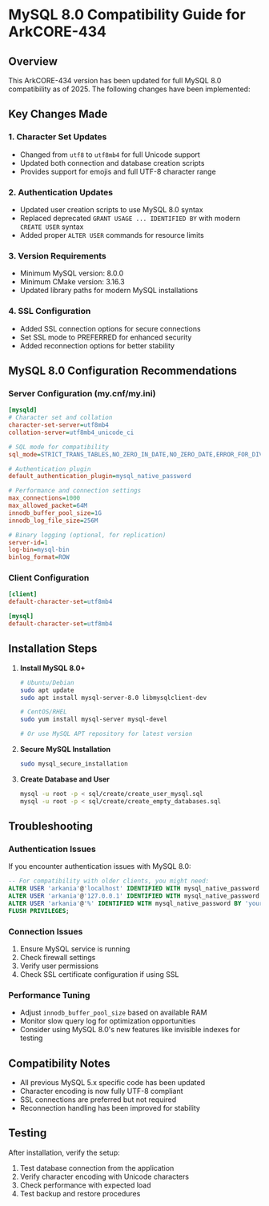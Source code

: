 # MySQL 8.0 Compatibility Guide for ArkCORE-434

## Overview
This ArkCORE-434 version has been updated for full MySQL 8.0 compatibility as of 2025. The following changes have been implemented:

## Key Changes Made

### 1. Character Set Updates
- Changed from `utf8` to `utf8mb4` for full Unicode support
- Updated both connection and database creation scripts
- Provides support for emojis and full UTF-8 character range

### 2. Authentication Updates
- Updated user creation scripts to use MySQL 8.0 syntax
- Replaced deprecated `GRANT USAGE ... IDENTIFIED BY` with modern `CREATE USER` syntax
- Added proper `ALTER USER` commands for resource limits

### 3. Version Requirements
- Minimum MySQL version: 8.0.0
- Minimum CMake version: 3.16.3
- Updated library paths for modern MySQL installations

### 4. SSL Configuration
- Added SSL connection options for secure connections
- Set SSL mode to PREFERRED for enhanced security
- Added reconnection options for better stability

## MySQL 8.0 Configuration Recommendations

### Server Configuration (my.cnf/my.ini)
```ini
[mysqld]
# Character set and collation
character-set-server=utf8mb4
collation-server=utf8mb4_unicode_ci

# SQL mode for compatibility
sql_mode=STRICT_TRANS_TABLES,NO_ZERO_IN_DATE,NO_ZERO_DATE,ERROR_FOR_DIVISION_BY_ZERO,NO_AUTO_CREATE_USER,NO_ENGINE_SUBSTITUTION

# Authentication plugin
default_authentication_plugin=mysql_native_password

# Performance and connection settings
max_connections=1000
max_allowed_packet=64M
innodb_buffer_pool_size=1G
innodb_log_file_size=256M

# Binary logging (optional, for replication)
server-id=1
log-bin=mysql-bin
binlog_format=ROW
```

### Client Configuration
```ini
[client]
default-character-set=utf8mb4

[mysql]
default-character-set=utf8mb4
```

## Installation Steps

1. **Install MySQL 8.0+**
   ```bash
   # Ubuntu/Debian
   sudo apt update
   sudo apt install mysql-server-8.0 libmysqlclient-dev
   
   # CentOS/RHEL
   sudo yum install mysql-server mysql-devel
   
   # Or use MySQL APT repository for latest version
   ```

2. **Secure MySQL Installation**
   ```bash
   sudo mysql_secure_installation
   ```

3. **Create Database and User**
   ```bash
   mysql -u root -p < sql/create/create_user_mysql.sql
   mysql -u root -p < sql/create/create_empty_databases.sql
   ```

## Troubleshooting

### Authentication Issues
If you encounter authentication issues with MySQL 8.0:

```sql
-- For compatibility with older clients, you might need:
ALTER USER 'arkania'@'localhost' IDENTIFIED WITH mysql_native_password BY 'your_password';
ALTER USER 'arkania'@'127.0.0.1' IDENTIFIED WITH mysql_native_password BY 'your_password';
ALTER USER 'arkania'@'%' IDENTIFIED WITH mysql_native_password BY 'your_password';
FLUSH PRIVILEGES;
```

### Connection Issues
1. Ensure MySQL service is running
2. Check firewall settings
3. Verify user permissions
4. Check SSL certificate configuration if using SSL

### Performance Tuning
- Adjust `innodb_buffer_pool_size` based on available RAM
- Monitor slow query log for optimization opportunities
- Consider using MySQL 8.0's new features like invisible indexes for testing

## Compatibility Notes
- All previous MySQL 5.x specific code has been updated
- Character encoding is now fully UTF-8 compliant
- SSL connections are preferred but not required
- Reconnection handling has been improved for stability

## Testing
After installation, verify the setup:
1. Test database connection from the application
2. Verify character encoding with Unicode characters
3. Check performance with expected load
4. Test backup and restore procedures